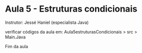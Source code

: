 # Aula 5 - Estruturas condicionais

Instrutor: Jessé Haniel (especialista Java)

verificar códigos da aula em: Aula5estruturasCondicionais > src > Main.Java

Fim da aula
